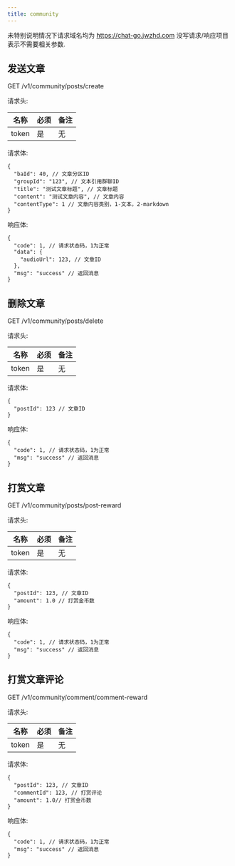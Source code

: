 ```yaml
---
title: community
---
```


未特别说明情况下请求域名均为 https://chat-go.jwzhd.com
没写请求/响应项目表示不需要相关参数.  

## 发送文章

GET /v1/community/posts/create

请求头:  

|名称|必须|备注|
|-----|-----|-----|
|token|是|无|

请求体:  
```JSONC
{  
  "baId": 40, // 文章分区ID
  "groupId": "123", // 文本引用群聊ID
  "title": "测试文章标题", // 文章标题
  "content": "测试文章内容", // 文章内容
  "contentType": 1 // 文章内容类别，1-文本，2-markdown
}
```

响应体:  
```JSONC
{
  "code": 1, // 请求状态码，1为正常
  "data": {
    "audioUrl": 123, // 文章ID
  },
  "msg": "success" // 返回消息
}
```

## 删除文章

GET /v1/community/posts/delete

请求头:  

|名称|必须|备注|
|-----|-----|-----|
|token|是|无|

请求体:  
```JSONC
{
  "postId": 123 // 文章ID
}
```

响应体:  
```JSONC
{
  "code": 1, // 请求状态码，1为正常
  "msg": "success" // 返回消息
}
```

## 打赏文章

GET /v1/community/posts/post-reward

请求头:  

|名称|必须|备注|
|-----|-----|-----|
|token|是|无|

请求体:  
```JSONC
{
  "postId": 123, // 文章ID
  "amount": 1.0 // 打赏金币数
}
```

响应体:  
```JSONC
{
  "code": 1, // 请求状态码，1为正常
  "msg": "success" // 返回消息
}
```

## 打赏文章评论

GET /v1/community/comment/comment-reward

请求头:  

|名称|必须|备注|
|-----|-----|-----|
|token|是|无|

请求体:  
```JSONC
{
  "postId": 123, // 文章ID
  "commentId": 123, // 打赏评论
  "amount": 1.0// 打赏金币数
}
```

响应体:  
```JSONC
{
  "code": 1, // 请求状态码，1为正常
  "msg": "success" // 返回消息
}
```
